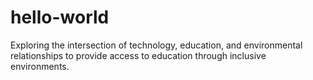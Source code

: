 # hello-world
Exploring the intersection of technology, education, and environmental relationships to provide access to education through inclusive environments.
